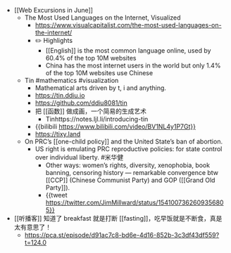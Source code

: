 - [[Web Excursions in June]]
	- The Most Used Languages on the Internet, Visualized
		- https://www.visualcapitalist.com/the-most-used-languages-on-the-internet/
		- ✏️ Highlights
			- [[English]] is the most common language online, used by 60.4% of the top 10M websites
			- China has the most internet users in the world but only 1.4% of the top 10M websites use Chinese
	- Tin #mathematics #visualization
		- Mathematical arts driven by t, i and anything.
		- https://tin.ddiu.io
		- https://github.com/ddiu8081/tin
		- 把 [[函数]] 做成画，一个简易的生成艺术
			- Tinhttps://notes.ljl.li/introducing-tin
		- {{bilibili https://www.bilibili.com/video/BV1NL4y1P7Gt}}
		- https://tixy.land
	- On PRC’s [[one-child policy]] and the United State’s ban of abortion.
		- US right is emulating PRC reproductive policies: for state control over individual liberty. #米华健
			- Other ways: women’s rights, diversity, xenophobia, book banning, censoring history — remarkable convergence btw [[CCP]] (Chinese Communist Party) and GOP ([[Grand Old Party]]).
			- {{tweet https://twitter.com/JimMillward/status/1541007362609356805}}
- [[听播客]] 知道了 breakfast 就是打断 [[fasting]]，吃早饭就是不断食，真是太有意思了！
	- https://pca.st/episode/d91ac7c8-bd6e-4d16-852b-3c3df43df559?t=124.0
